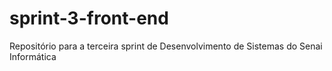 # sprint-3-front-end
Repositório para a terceira sprint de Desenvolvimento de Sistemas do Senai Informática
